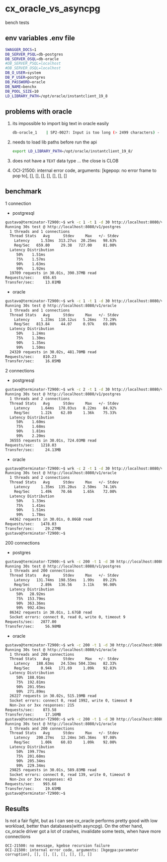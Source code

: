 # cx_oracle_vs_asyncpg

bench tests

## env variables .env file

```bash
SWAGGER_DOCS=1
DB_SERVER_PSQL=db-postgres
DB_SERVER_OSQL=db-oracle
#DB_SERVER_PSQL=localhost
#DB_SERVER_OSQL=localhost
DB_O_USER=system
DB_P_USER=postgres
DB_PASSWORD=oracle
DB_NAME=benchx
DB_POOL_SIZE=10
LD_LIBRARY_PATH=/opt/oracle/instantclient_19_8
```

## problems with oracle

1. its impossible to import big text in oracle easily

   ```bash
   db-oracle_1    | SP2-0027: Input is too long (> 2499 characters) - line ignored
   ```

2. needs to load lib paths before run the api

   ```bash
   export LD_LIBRARY_PATH=/opt/oracle/instantclient_19_8/
   ```

3. does not have a `TEXT` data type ... the close is CLOB

4. OCI-21500: internal error code, arguments: [kgepop: no error frame to pop to], [], [], [], [], [], [], []

## benchmark

1 connection

- postgresql

```bash
gustavo@terminator-T2900:~$ wrk -c 1 -t 1 -d 30 http://localhost:8080/v1/postgres --latency
Running 30s test @ http://localhost:8080/v1/postgres
  1 threads and 1 connections
  Thread Stats   Avg      Stdev     Max   +/- Stdev
    Latency     1.53ms  313.27us  20.25ms   98.63%
    Req/Sec   659.80     29.38   727.00     81.00%
  Latency Distribution
     50%    1.51ms
     75%    1.57ms
     90%    1.63ms
     99%    1.92ms
  19709 requests in 30.01s, 390.37MB read
Requests/sec:    656.65
Transfer/sec:     13.01MB
```

- oracle

```bash
gustavo@terminator-T2900:~$ wrk -c 1 -t 1 -d 30 http://localhost:8080/v1/oracle --latency
Running 30s test @ http://localhost:8080/v1/oracle
  1 threads and 1 connections
  Thread Stats   Avg      Stdev     Max   +/- Stdev
    Latency     1.23ms  110.12us   5.26ms   73.29%
    Req/Sec   813.84     44.07     0.97k    69.00%
  Latency Distribution
     50%    1.24ms
     75%    1.30ms
     90%    1.35ms
     99%    1.50ms
  24320 requests in 30.02s, 481.70MB read
Requests/sec:    810.23
Transfer/sec:     16.05MB
```

2 connections

- postgresql

```bash
gustavo@terminator-T2900:~$ wrk -c 2 -t 1 -d 30 http://localhost:8080/v1/postgres --latency
Running 30s test @ http://localhost:8080/v1/postgres
  1 threads and 2 connections
  Thread Stats   Avg      Stdev     Max   +/- Stdev
    Latency     1.64ms  178.03us   8.22ms   84.92%
    Req/Sec     1.22k    62.89     1.36k    75.33%
  Latency Distribution
     50%    1.60ms
     75%    1.68ms
     90%    1.81ms
     99%    2.20ms
  36555 requests in 30.01s, 724.03MB read
Requests/sec:   1218.03
Transfer/sec:     24.13MB
```

- oracle

```bash
gustavo@terminator-T2900:~$ wrk -c 2 -t 1 -d 30 http://localhost:8080/v1/oracle --latency
Running 30s test @ http://localhost:8080/v1/oracle
  1 threads and 2 connections
  Thread Stats   Avg      Stdev     Max   +/- Stdev
    Latency     1.35ms  135.20us   2.50ms   74.16%
    Req/Sec     1.49k    70.66     1.65k    72.00%
  Latency Distribution
     50%    1.33ms
     75%    1.41ms
     90%    1.51ms
     99%    1.78ms
  44362 requests in 30.01s, 0.86GB read
Requests/sec:   1478.03
Transfer/sec:     29.27MB
gustavo@terminator-T2900:~$
```

200 connections

- postgres

```bash
gustavo@terminator-T2900:~$ wrk -c 200 -t 1 -d 30 http://localhost:8080/v1/postgres --latency
Running 30s test @ http://localhost:8080/v1/postgres
  1 threads and 200 connections
  Thread Stats   Avg      Stdev     Max   +/- Stdev
    Latency   131.74ms  198.55ms   1.99s    89.23%
    Req/Sec     2.89k   136.56     3.11k    96.00%
  Latency Distribution
     50%   28.92ms
     75%  153.79ms
     90%  363.36ms
     99%  992.43ms
  86342 requests in 30.01s, 1.67GB read
  Socket errors: connect 0, read 0, write 0, timeout 9
Requests/sec:   2877.00
Transfer/sec:     56.98MB
```

- oracle

```bash
gustavo@terminator-T2900:~$ wrk -c 200 -t 1 -d 30 http://localhost:8080/v1/oracle --latency
Running 30s test @ http://localhost:8080/v1/oracle
  1 threads and 200 connections
  Thread Stats   Avg      Stdev     Max   +/- Stdev
    Latency   188.63ms   24.53ms 504.33ms   82.33%
    Req/Sec     0.94k   171.69     1.09k    92.83%
  Latency Distribution
     50%  188.91ms
     75%  192.81ms
     90%  201.95ms
     99%  271.89ms
  26227 requests in 30.02s, 515.19MB read
  Socket errors: connect 0, read 1992, write 0, timeout 0
  Non-2xx or 3xx responses: 215
Requests/sec:    873.58
Transfer/sec:     17.16MB
gustavo@terminator-T2900:~$ wrk -c 200 -t 1 -d 30 http://localhost:8080/v1/oracle --latency
Running 30s test @ http://localhost:8080/v1/oracle
  1 threads and 200 connections
  Thread Stats   Avg      Stdev     Max   +/- Stdev
    Latency   200.27ms   12.24ms 345.36ms   97.08%
    Req/Sec     1.00k    60.83     1.09k    92.00%
  Latency Distribution
     50%  199.77ms
     75%  201.68ms
     90%  205.34ms
     99%  229.34ms
  29825 requests in 30.01s, 589.83MB read
  Socket errors: connect 0, read 139, write 0, timeout 0
  Non-2xx or 3xx responses: 43
Requests/sec:    993.68
Transfer/sec:     19.65MB
gustavo@terminator-T2900:~$
```

## Results

Is not a fair fight, but as I can see cx_oracle performs pretty good with low workload, better than databases(with asyncpg). On the other hand, cx_oracle driver got a lot of crashes, invalidate some tests, when have more connections

```oracle crashes
OCI-21500: no message, kgebse recursion failure
OCI-21500: internal error code, arguments: [kgegpa:parameter corruption], [], [], [], [], [], [], []
```
